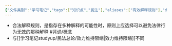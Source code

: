 ```yaml
---
{"文件类别":"学习笔记","tags":["知识点","民法"],"aliases":["有效解释规则"],"dg-publish":true,"permalink":"/学习笔记studyup/民法总论/合法解释规则/","dgPassFrontmatter":true,"created":"2024-07-16T16:45:09.382+08:00","updated":"2024-10-25T12:11:55.997+08:00"}
---
```


- 合法解释规则，是指存在多种解释的可能性时，原则上应选择可以避免法律行为无效的那种解释 #背诵/概念 
- 与[[学习笔记studyup/民法总论/效力维持限缩\|效力维持限缩]]不同

